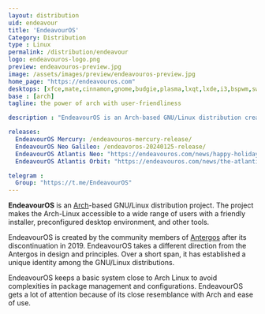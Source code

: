 ```yaml
---
layout: distribution
uid: endeavour
title: 'EndeavourOS'
Category: Distribution
type : Linux
permalink: /distribution/endeavour
logo: endeavouros-logo.png
preview: endeavouros-preview.jpg
image: /assets/images/preview/endeavouros-preview.jpg
home_page: "https://endeavouros.com"
desktops: [xfce,mate,cinnamon,gnome,budgie,plasma,lxqt,lxde,i3,bspwm,sway,openbox]
base : [arch]
tagline: the power of arch with user-friendliness

description : "EndeavourOS is an Arch-based GNU/Linux distribution created by the Antergos community. It offers the flexibility of Arch with ease of use."

releases:
  EndeavourOS Mercury: /endeavouros-mercury-release/
  EndeavourOS Neo Galileo: /endeavoros-20240125-release/
  EndeavourOS Atlantis Neo: "https://endeavouros.com/news/happy-holidays-atlantis-neo-has-arrived/" 
  EndeavourOS Atlantis Orbit: "https://endeavouros.com/news/the-atlantis-release-is-in-orbit/"

telegram : 
  Group: "https://t.me/EndeavourOS"
---
```


**EndeavourOS** is an [Arch](/distribution/arch)-based GNU/Linux distribution project. The project makes the Arch-Linux accessible to a wide range of users with a friendly installer, preconfigured desktop environment, and other tools.

EndeavourOS is created by the community members of [Antergos](/distribution/antergos) after its discontinuation in 2019. EndeavourOS takes a different direction from the Antergos in design and principles. Over a short span, it has established a unique identity among the GNU/Linux distributions.

EndeavourOS keeps a basic system close to Arch Linux to avoid complexities in package management and configurations. EndeavourOS gets a lot of attention because of its close resemblance with Arch and ease of use.
